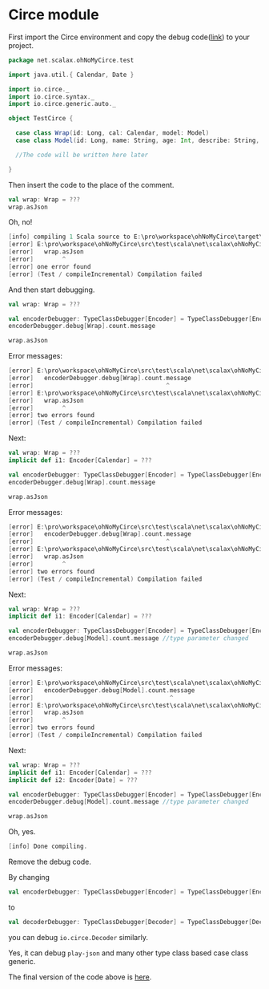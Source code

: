Circe module
============================

First import the Circe environment and copy the debug
code([link](./src/main/scala/net/scalax/ohNoMyCirce/confirm/OhNoMyCirceConfirm.scala))
to your project.

```scala
package net.scalax.ohNoMyCirce.test

import java.util.{ Calendar, Date }

import io.circe._
import io.circe.syntax._
import io.circe.generic.auto._

object TestCirce {

  case class Wrap(id: Long, cal: Calendar, model: Model)
  case class Model(id: Long, name: String, age: Int, describe: String, time: Date)

  //The code will be written here later

}
```

Then insert the code to the place of the comment.

```scala
val wrap: Wrap = ???
wrap.asJson
```

Oh, no!
```scala
[info] compiling 1 Scala source to E:\pro\workspace\ohNoMyCirce\target\scala-2.13\test-classes ...
[error] E:\pro\workspace\ohNoMyCirce\src\test\scala\net\scalax\ohNoMyCirce\test\TestCirce.scala:23:8: could not find implicit value for parameter encoder: io.circe.Encoder[net.scalax.ohNoMyCirce.test.TestCirce.Wrap]
[error]   wrap.asJson
[error]        ^
[error] one error found
[error] (Test / compileIncremental) Compilation failed
```

And then start debugging.
```scala
val wrap: Wrap = ???

val encoderDebugger: TypeClassDebugger[Encoder] = TypeClassDebugger[Encoder]
encoderDebugger.debug[Wrap].count.message

wrap.asJson
```

Error messages:
```scala
[error] E:\pro\workspace\ohNoMyCirce\src\test\scala\net\scalax\ohNoMyCirce\test\TestJson.scala:22:37: could not find implicit value for parameter encoder: io.circe.Encoder[java.util.Calendar]
[error]   encoderDebugger.debug[Wrap].count.message
[error]                                     ^
[error] E:\pro\workspace\ohNoMyCirce\src\test\scala\net\scalax\ohNoMyCirce\test\TestJson.scala:24:8: could not find implicit value for parameter encoder: io.circe.Encoder[net.scalax.ohNoMyCirce.test.TestCirce.Wrap]
[error]   wrap.asJson
[error]        ^
[error] two errors found
[error] (Test / compileIncremental) Compilation failed
```

Next:
```scala
val wrap: Wrap = ???
implicit def i1: Encoder[Calendar] = ???

val encoderDebugger: TypeClassDebugger[Encoder] = TypeClassDebugger[Encoder]
encoderDebugger.debug[Wrap].count.message

wrap.asJson
```

Error messages:
```scala
[error] E:\pro\workspace\ohNoMyCirce\src\test\scala\net\scalax\ohNoMyCirce\test\TestJson.scala:22:37: could not find implicit value for parameter encoder: io.circe.Encoder[net.scalax.ohNoMyCirce.test.TestCirce.Model]
[error]   encoderDebugger.debug[Wrap].count.message
[error]                                     ^
[error] E:\pro\workspace\ohNoMyCirce\src\test\scala\net\scalax\ohNoMyCirce\test\TestJson.scala:24:8: could not find implicit value for parameter encoder: io.circe.Encoder[net.scalax.ohNoMyCirce.test.TestCirce.Wrap]
[error]   wrap.asJson
[error]        ^
[error] two errors found
[error] (Test / compileIncremental) Compilation failed
```

Next:
```scala
val wrap: Wrap = ???
implicit def i1: Encoder[Calendar] = ???

val encoderDebugger: TypeClassDebugger[Encoder] = TypeClassDebugger[Encoder]
encoderDebugger.debug[Model].count.message //type parameter changed

wrap.asJson
```

Error messages:
```scala
[error] E:\pro\workspace\ohNoMyCirce\src\test\scala\net\scalax\ohNoMyCirce\test\TestJson.scala:23:38: could not find implicit value for parameter encoder: io.circe.Encoder[java.util.Date]
[error]   encoderDebugger.debug[Model].count.message
[error]                                      ^
[error] E:\pro\workspace\ohNoMyCirce\src\test\scala\net\scalax\ohNoMyCirce\test\TestJson.scala:24:8: could not find implicit value for parameter encoder: io.circe.Encoder[net.scalax.ohNoMyCirce.test.TestCirce.Wrap]
[error]   wrap.asJson
[error]        ^
[error] two errors found
[error] (Test / compileIncremental) Compilation failed
```

Next:
```scala
val wrap: Wrap = ???
implicit def i1: Encoder[Calendar] = ???
implicit def i2: Encoder[Date] = ???

val encoderDebugger: TypeClassDebugger[Encoder] = TypeClassDebugger[Encoder]
encoderDebugger.debug[Model].count.message //type parameter changed

wrap.asJson
```

Oh, yes.
```scala
[info] Done compiling.
```

Remove the debug code.

By changing
```scala
val encoderDebugger: TypeClassDebugger[Encoder] = TypeClassDebugger[Encoder]
```
to
```scala
val decoderDebugger: TypeClassDebugger[Decoder] = TypeClassDebugger[Decoder]
```
you can debug `io.circe.Decoder` similarly.

Yes, it can debug `play-json` and many other type class based case class generic.

The final version of the code above is [here](./src/test/scala/net/scalax/ohNoMyCirce/test/TestJson.scala).